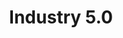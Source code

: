 ---
id: industrial-iot/industry-5.0
title: Industry 5.0
sidebar_label: Industry 5.0
previous_page: industrial-iot/industrial-iot
next_page: industrial-iot/edge-compute
---